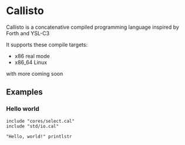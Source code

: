 # Callisto
Callisto is a concatenative compiled programming language inspired by Forth and YSL-C3

It supports these compile targets:
- x86 real mode
- x86_64 Linux

with more coming soon

## Examples
### Hello world
```
include "cores/select.cal"
include "std/io.cal"

"Hello, world!" printlstr
```
